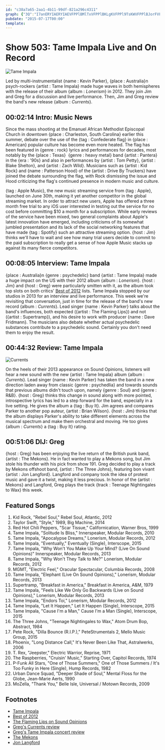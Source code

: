 ```yaml
---
id: "c38a7a65-2aa1-4b11-99df-821a296c4311"
graph: {"3Q":"I7anERYIAERYIAEVFPPlBMlTxVFPPlBKLgKVFPPl9TsKWVFPPlBJorFVFPPlVFPPlvQME0BJbYeVFPPlBFxajVFPPlRYIAEkxL5zBKLgKkxL5zBKLgKdE2prBFxajDRjeHBKqnwt4SWy","DH":"CeFP8XJcCBXJcCBaHCGgIR4BMXJcCBXJcCBjc2QQX9RByXJcCBBKuZIP6sZ2","228":"BFxuTXJcCBXJcCBjLkFIIR4BMXJcCBXJcCBjc2QQBFxuTjc2QQjLkFIjc2QQ97qipjc2QQBbv0GIR4BM97qipBHm1G97qipX6cfd","2D6":"BHm1Gi9Mb7BWDKoi9Mb7BWDKogkCIc"}
pubdate: "2015-07-17T00:00"
template: 
---
```






# Show 503: Tame Impala Live and On Record

![Tame Impala](https://static.soundopinions.org/images/2015/tameimpala_web.jpg)

Led by multi-instrumentalist {name : Kevin Parker}, {place : Australia}n psych-rockers {artist : Tame Impala} made huge waves in both hemispheres with the release of their album {album : *Lonerism*} in 2012. They join Jim and Greg for a discussion and live performance. Then, Jim and Greg review the band's new release {album : *Currents*}.



## 00:02:14 Intro: Music News

Since the mass shooting at the Emanuel African Methodist Episcopal Church in downtown {place : Charleston, South Carolina} earlier this summer, debate over the use of the {tag : Confederate flag} in {place : American} popular culture has become even more heated. The flag has been featured in {genre : rock} lyrics and performances for decades, most notably by the {place : Texas}  {genre : heavy metal} band {artist : Pantera} in the {era : '90s} and also in performances by {artist : Tom Petty}, {artist : Blake Shelton}, and {artist : Zach Wild}. Musicians such as {artist : Kid Rock} and {name : Patterson Hood} of the {artist : Drive By Truckers} have joined the debate surrounding the flag, with Rock dismissing the issue and Hood criticizing the flag's continued presence in modern music and culture.

{tag : Apple Music}, the new music streaming service from {tag : Apple}, launched on June 30th, making it yet another competitor in the global streaming market. In order to attract new users, Apple has offered a three month free trial to any iOS user interested in testing out the service for no cost before committing $10 a month for a subscription. While early reviews of the service have been mixed, two general complaints about Apple's latest innovation have emerged, including criticisms of its somewhat jumbled presentation and its lack of the social networking features that have made {tag : Spotify} such an attractive streaming option. {host : Jim} thinks we'll have to wait and see how many trial users decide to commit to the paid subscription to really get a sense of how Apple Music stacks up against its many fierce competitors.



## 00:08:05 Interview: Tame Impala

{place : Australia}n {genre : psychedelic} band {artist : Tame Impala} made a huge impact on the US with their 2012 album {album : *Lonerism*}. {host : Jim} and {host : Greg} were particularly smitten with it, as the album took top slots on both critics' [Best of 2012](/show/367/) lists. Tame Impala stopped by our studios in 2013 for an interview and live performance. This week we're revisiting that conversation, just in time for the release of the band's new record {album : *Currents*}. Lead singer {name : Kevin Parker} talks about the band's influences, both expected ({artist : The Flaming Lips}) and not ({artist : Supertramp}), and his desire to work with producer {name : Dave Fridmann}. The musicians also debate whether actual psychedelic substances contribute to a psychedelic sound. Certainly you don't need them to enjoy the result.



## 00:44:32 Review:  Tame Impala

![Currents](https://static.soundopinions.org/assets/503/2280.jpg)

On the heels of their 2013 appearance on Sound Opinions, listeners will hear a new sound with the new {artist : Tame Impala} album {album : *Currents*}. Lead singer {name : Kevin Parker} has taken the band in a new direction laden away from classic {genre : psychedlia} and towards sounds that previous albums didn't touch upon, namely {genre : Soul} and {genre : R&B}. {host : Greg} thinks this change in sound along with more pointed, introspective lyrics has led to a step forward for the band, especially in a live setting. He gives the album a {tag : Buy It}. Jim agrees and compares Parker to another pop auteur, {artist : Brian Wilson}. {host : Jim} thinks that the album displays Parker's ability to take different elements across the musical spectrum and make them orchestral and moving. He too gives {album : *Currents*} a {tag : Buy It} rating.



## 00:51:06 DIJ:  Greg

{host : Greg} has been enjoying the live return of the British punk band, {artist : The Mekons}. He in fact wanted to play a Mekons song, but Jim stole his thunder with his pick from show 191. Greg decided to play a track by Mekons offshoot band, {artist : The Three Johns}, featuring bon vivant {artist : Jon Langford}. Langford and company took the idea of protest music and gave it a twist, making it less precious. In honor of the {artist : Mekons} and Langford, Greg plays the track {track : Teenage Nightingales to Wax} this week.



## Featured Songs

1. Kid Rock, "Rebel Soul," Rebel Soul, Atlantic, 2012
2. Taylor Swift, "Style," 1989, Big Machine, 2014
3. Red Hot Chili Peppers, "Scar Tissue," Californication, Warner Bros, 1999
4. Tame Impala, "Solitude Is Bliss," Innerspeaker, Modular Records, 2010
5. Tame Impala, "Apocalypse Dreams," Lonerism, Modular Records, 2012
6. Tame Impala, "Eventually," Eventually (Single), Interscope, 2015
7. Tame Impala, "Why Won't You Make Up Your Mind? (Live On Sound Opinions)" Innerspeaker, Modular Records, 2013
8. Tame Impala, "Why Won't They Talk to Me?" Lonerism, Modular Records, 2012
9. MGMT, "Electric Feel," Oracular Spectacular, Columbia Records, 2008
10. Tame Impala, "Elephant (Live On Sound Opinions)," Lonerism, Modular Records, 2013
11. Supertramp, "Breakfast in America," Breakfast in America, A&M, 1979
12. Tame Impala, "Feels Like We Only Go Backwards (Live on Sound Opinions)," Lonerism, Modular Records, 2013
13. Tame Impala, "Endors Toi," Lonerism, Modular Records, 2012
14. Tame Impala, "Let It Happen," Let It Happen (Single), Interscope, 2015
15. Tame Impala, "Cause I'm a Man," Cause I'm a Man (Single), Interscope, 2015
16. The Three Johns, "Teenage Nightingales to Wax," Atom Drum Bop, Abstract, 1984
17. Pete Rock, "Dilla Bounce (R.I.P.)," PeteStrumentals 2, Mello Music Group, 2015
18. Phoenix, "Long Distance Call," It's Never Been Like That, Astralwerks, 2006
19. T. Rex, "Jeepster," Electric Warrior, Reprise, 1971
20. The Raspberries, "Cruisin' Music," Starting Over, Capitol Records, 1974
21. P-Funk All Stars, "One of Those Summers," One of Those Summers / It's Too Funky in Here (Single), Hump Records, 1982
22. Urban Dance Squad, "Deeper Shade of Soul," Mental Floss for the Globe, Jean-Marie Aerts, 1990
23. MoZella, "Thank You," Belle Isle, Universal / Motown Records, 2009



## Footnotes

- [Tame Impala](http://www.tameimpala.com/)
- [Best of 2012](/show/367/)
- [The Flaming Lips on Sound Opinions](/show/94/)
- [Greg's Currents review](http://www.chicagotribune.com/entertainment/music/kot/ct-tame-impala-currents-review-20150710-column.html)
- [Greg's Tame Impala concert review](http://www.chicagotribune.com/entertainment/music/ct-tame-impala-concert-review-20150515-column.html)
- [The Mekons](https://www.facebook.com/mekons)
- [Jon Langford](http://jonlangford.de/)